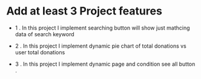 # Add at least 3 Project features

* 1 . In this project I implement searching button will show just mathcing data of search keyword

* 2 . In this project I implement dynamic pie chart of total donations vs user total donations

* 3 . In this project I implement dynamic page and condition see all button .
